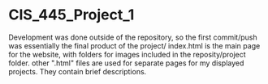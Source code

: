 # CIS_445_Project_1
Development was done outside of the repository, so the first commit/push was essentially the final product of the project/
index.html is the main page for the website, with folders for images included in the reposity/project folder.
other ".html" files are used for separate pages for my displayed projects. They contain brief descriptions.
